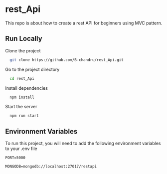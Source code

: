 # rest_Api

This repo is about how to create a rest API for beginners  using MVC pattern.
 
 ## Run Locally

Clone the project

```bash
  git clone https://github.com/B-chandru/rest_Api.git
```

Go to the project directory

```bash
  cd rest_Api
```

Install dependencies

```bash
  npm install
```

Start the server

```bash
  npm run start
```
  
## Environment Variables

To run this project, you will need to add the following environment variables to your .env file

`PORT=5000`

`MONGODB=mongodb://localhost:27017/restapi`
